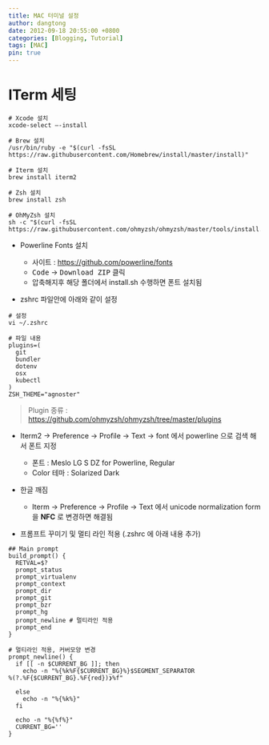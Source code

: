 ```yaml
---
title: MAC 터미널 설정
author: dangtong 
date: 2012-09-18 20:55:00 +0800
categories: [Blogging, Tutorial]
tags: [MAC]
pin: true
---
```

# ITerm 세팅



~~~{bash}
# Xcode 설치
xcode-select —-install

# Brew 설치
/usr/bin/ruby -e "$(curl -fsSL https://raw.githubusercontent.com/Homebrew/install/master/install)"

# Iterm 설치
brew install iterm2

# Zsh 설치
brew install zsh

# OhMyZsh 설치
sh -c "$(curl -fsSL https://raw.githubusercontent.com/ohmyzsh/ohmyzsh/master/tools/install.sh)"

~~~

- Powerline Fonts 설치 
  - 사이트 : https://github.com/powerline/fonts 
  - <kbd>Code</kbd> → <kbd>Download ZIP</kbd> 클릭
  - 압축해지후 해당 폴더에서 install.sh 수행하면 폰트 설치됨

- zshrc 파일안에 아래와 같이 설정

~~~{bash}
# 설정
vi ~/.zshrc

# 파일 내용
plugins=(
  git
  bundler
  dotenv
  osx
  kubectl
)
ZSH_THEME="agnoster"
~~~

> Plugin 종류 : https://github.com/ohmyzsh/ohmyzsh/tree/master/plugins

- Iterm2 → Preference → Profile → Text → font 에서 powerline 으로 검색 해서 폰트 지정
  - 폰트 : Meslo LG S DZ for Powerline, Regular
  - Color 테마 : Solarized Dark
- 한글 깨짐
  - Iterm → Preference → Profile → Text 에서 unicode normalization form 을 **NFC** 로 변경하면 해결됨



- 프롬프트 꾸미기 및 멀티 라인 적용 (.zshrc 에 아래 내용 추가)

```{zsh}
## Main prompt
build_prompt() {
  RETVAL=$?
  prompt_status
  prompt_virtualenv
  prompt_context
  prompt_dir
  prompt_git
  prompt_bzr
  prompt_hg
  prompt_newline # 멀티라인 적용
  prompt_end
}

# 멀티라인 적용, 커버모양 변경
prompt_newline() {
  if [[ -n $CURRENT_BG ]]; then
    echo -n "%{%k%F{$CURRENT_BG}%}$SEGMENT_SEPARATOR
%(?.%F{$CURRENT_BG}.%F{red})❯%f"

  else
    echo -n "%{%k%}"
  fi

  echo -n "%{%f%}"
  CURRENT_BG=''
}
```







